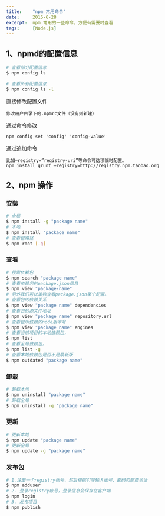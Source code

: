 ```yaml
---
title:    "npm 常用命令"
date:     2016-6-28
excerpt:  npm 常用的一些命令，方便有需要时查看
tags:     [Node.js]
---
```


## 1、npmd的配置信息

```bash
# 查看部分配置信息    
$ npm config ls

# 查看所有配置信息
$ npm config ls -l
```
直接修改配置文件
```
修改用户目录下的.npmrc文件（没有则新建）
```
通过命令修改
```
npm config set 'config' 'config-value'
```
通过追加命令
```
比如–registry=”registry-uri”等命令可选项临时配置。
npm install grunt –registry=http://registry.npm.taobao.org
```

## 2、npm 操作
### 安装
```bash
# 全局
$ npm install -g "package name"
# 本地
$ npm install "package name"
# 查看包路径
$ npm root [-g]
```
### 查看
```bash
# 搜索依赖包
$ npm search "package name"
# 查看依赖包的package.json信息
$ npm view "package-name"
# 另外我们可以单独查看package.json某个配置。
# 查看包的依赖关系
$ npm view "package name" dependencies
# 查看包的源文件地址
$ npm view "package name" repository.url
# 查看包所依赖的node版本号
$ npm view "package name" engines
# 查看当前项目的本地依赖包，
$ npm list
# 查看全局依赖包，
$ npm list -g
# 查看本地依赖包是否不是最新版
$ npm outdated "package name"
```
### 卸载
```bash
# 卸载本地
$ npm uninstall "package name"
# 卸载全局
$ npm uninstall -g "package name"
```
### 更新
```bash
# 更新本地
$ npm update "package name"
# 更新全局
$ npm update -g "package name"
```
### 发布包
```bash
# 1.注册一个registry帐号，然后根据引导输入帐号、密码和邮箱地址
$ npm adduser
# 2. 登录registry帐号，登录信息会保存在客户端
$ npm login
# 3. 发布项目
$ npm publish
```
